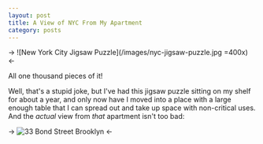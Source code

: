 ```yaml
---
layout: post
title: A View of NYC From My Apartment
category: posts
---
```


-> ![New York City Jigsaw Puzzle](/images/nyc-jigsaw-puzzle.jpg =400x) <-

All one thousand pieces of it!

Well, that's a stupid joke, but I've had this jigsaw puzzle sitting on my shelf for about a year, and only now have I moved into a place with a large enough table that I can spread out and take up space with non-critical uses.  And the *actual* view from *that* apartment isn't too bad:

-> ![33 Bond Street Brooklyn](/images/33-bond-panorama-view.jpg) <-
